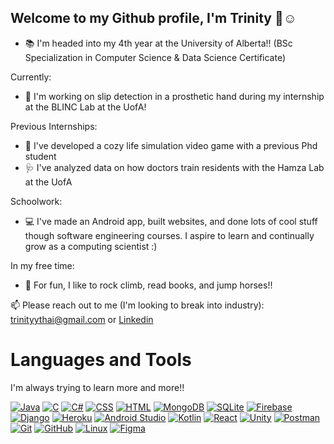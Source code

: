 ## Welcome to my Github profile, I'm Trinity 👋☺️

- 📚 I'm headed into my 4th year at the University of Alberta!! (BSc Specialization in Computer Science & Data Science Certificate)

Currently: 
- 🦾 I'm working on slip detection in a prosthetic hand during my internship at the BLINC Lab at the UofA! 

Previous Internships: 
- 👾 I've developed a cozy life simulation video game with a previous Phd student
- 🩺 I've analyzed data on how doctors train residents with the Hamza Lab at the UofA

Schoolwork: 
- 💻 I've made an Android app, built websites, and done lots of cool stuff though software engineering courses. I aspire to learn and continually grow as a computing scientist :)

In my free time: 
- 🕺 For fun, I like to rock climb, read books, and jump horses!!

📫 Please reach out to me (I'm looking to break into industry): trinityythai@gmail.com or [Linkedin](https://www.linkedin.com/in/trinity-thai-902a6919a/)
  
# Languages and Tools

I'm always trying to learn more and more!!

[![Java](https://skillicons.dev/icons?i=java&theme=light)](https://www.java.com)
[![C](https://skillicons.dev/icons?i=c&theme=light)](https://en.wikipedia.org/wiki/C_(programming_language))
[![C#](https://skillicons.dev/icons?i=cs&theme=light)](https://learn.microsoft.com/en-us/dotnet/csharp/)
[![CSS](https://skillicons.dev/icons?i=css&theme=light)](https://developer.mozilla.org/en-US/docs/Web/CSS)
[![HTML](https://skillicons.dev/icons?i=html&theme=light)](https://developer.mozilla.org/en-US/docs/Web/HTML)
[![MongoDB](https://skillicons.dev/icons?i=mongodb&theme=light)](https://www.mongodb.com)
[![SQLite](https://skillicons.dev/icons?i=sqlite&theme=light)](https://www.sqlite.org)
[![Firebase](https://skillicons.dev/icons?i=firebase&theme=light)](https://firebase.google.com)
[![Django](https://skillicons.dev/icons?i=django&theme=light)](https://www.djangoproject.com)
[![Heroku](https://skillicons.dev/icons?i=heroku&theme=light)](https://www.heroku.com)
[![Android Studio](https://skillicons.dev/icons?i=androidstudio&theme=light)](https://developer.android.com/studio)
[![Kotlin](https://skillicons.dev/icons?i=kotlin&theme=light)](https://kotlinlang.org)
[![React](https://skillicons.dev/icons?i=react&theme=light)](https://reactjs.org)
[![Unity](https://skillicons.dev/icons?i=unity&theme=light)](https://unity.com)
[![Postman](https://skillicons.dev/icons?i=postman&theme=light)](https://www.postman.com)
[![Git](https://skillicons.dev/icons?i=git&theme=light)](https://git-scm.com)
[![GitHub](https://skillicons.dev/icons?i=github&theme=light)](https://github.com)
[![Linux](https://skillicons.dev/icons?i=linux&theme=light)](https://www.linux.org)
[![Figma](https://skillicons.dev/icons?i=figma&theme=light)](https://www.figma.com)


